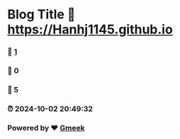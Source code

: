 # Blog Title :link: https://Hanhj1145.github.io 
### :page_facing_up: [1](https://Hanhj1145.github.io/tag.html) 
### :speech_balloon: 0 
### :hibiscus: 5 
### :alarm_clock: 2024-10-02 20:49:32 
### Powered by :heart: [Gmeek](https://github.com/Meekdai/Gmeek)
